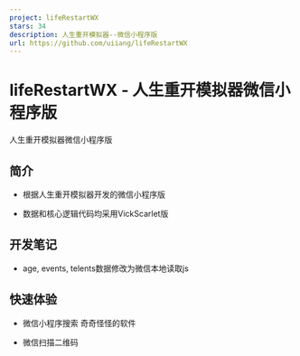 ```yaml
---
project: lifeRestartWX
stars: 34
description: 人生重开模拟器--微信小程序版
url: https://github.com/uiiang/lifeRestartWX
---
```


lifeRestartWX - 人生重开模拟器微信小程序版
=============================

人生重开模拟器微信小程序版

简介
--

-   根据人生重开模拟器开发的微信小程序版
    
-   数据和核心逻辑代码均采用VickScarlet版
    

开发笔记
----

-   age, events, telents数据修改为微信本地读取js

快速体验
----

-   微信小程序搜索 奇奇怪怪的软件
    
-   微信扫描二维码
